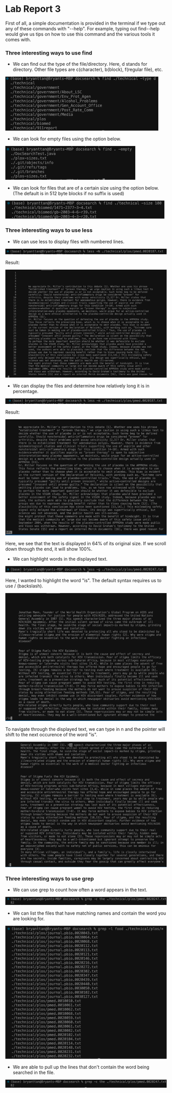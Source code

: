 # Lab Report 3

First of all, a simple documentation is provided in the terminal if we type out any of these commands with "--help". For example, typing out find--help would give us tips on how to use this command and the various tools it comes with.

### Three interesting ways to use find

- We can find out the type of the file/directory. Here, d stands for directory. Other file types are c(character), b(block), f(regular file), etc. 

![find_1](find_type.png) 

- We can look for empty files using the option below.

![find_2](find_empty.png) 

- We can look for files that are of a certain size using the option below. (The default is in 512 byte blocks if no suffix is used)

![find_3](find_size.png) 


### Three interesting ways to use less

- We can use less to display files with numbered lines. 

![less_1](less_n.png) 

Result:

![less_2](less_n1.png) 

- We can display the files and determine how relatively long it is in percentage.

![less_3](less_m.png) 

Result:

![less_4](less_m1.png) 

Here, we see that the text is displayed in 64% of its original size. If we scroll down through the end, it will show 100%.

- We can highlight words in the displayed text.

![less_5](less_g.png) 

Here, I wanted to highlight the word "is". The default syntax requires us to use / (backslash).

![less_5](is.png) 

To navigate through the displayed text, we can type in n and the pointer will shift to the next occurence of the word "is".

![less_6](is_result.png) 


### Three interesting ways to use grep

- We can use grep to count how often a word appears in the text. 

![grep_1](grep_c.png) 

- We can list the files that have matching names and contain the word you are looking for.

![grep_2](grep_l.png) 

- We are able to pull up the lines that don't contain the word being searched in the file.

![grep_3](grep_c.png) 


